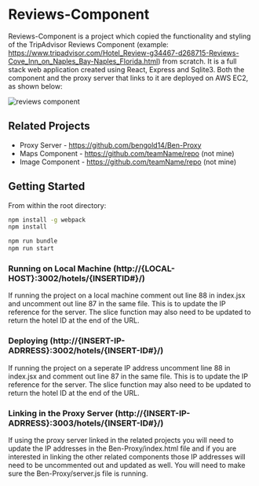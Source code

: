 # Reviews-Component

Reviews-Component is a project which copied the functionality and styling of the TripAdvisor Reviews Component (example: https://www.tripadvisor.com/Hotel_Review-g34467-d268715-Reviews-Cove_Inn_on_Naples_Bay-Naples_Florida.html) from scratch.  It is a full stack web application created using React, Express and Sqlite3.  Both the component and the proxy server that links to it are deployed on AWS EC2, as shown below:

![reviews component](Deployed-Review-Component.gif)

## Related Projects

  - Proxy Server - https://github.com/bengold14/Ben-Proxy
  - Maps Component - https://github.com/teamName/repo (not mine)
  - Image Component - https://github.com/teamName/repo (not mine)

## Getting Started 

From within the root directory:

```sh
npm install -g webpack
npm install

npm run bundle
npm run start

```

### Running on Local Machine (http://{LOCAL-HOST}:3002/hotels/{INSERTID#}/)

If running the project on a local machine comment out line 88 in index.jsx and uncomment out line 87 in the same file. This is to update the IP reference for the server.  The slice function may also need to be updated to return the hotel ID at the end of the URL.  

### Deploying (http://{INSERT-IP-ADRRESS}:3002/hotels/{INSERT-ID#}/)

If running the project on a seperate IP address uncomment line 88 in index.jsx and comment out line 87 in the same file. This is to update the IP reference for the server.  The slice function may also need to be updated to return the hotel ID at the end of the URL.  

### Linking in the Proxy Server (http://{INSERT-IP-ADRRESS}:3003/hotels/{INSERT-ID#}/)

If using the proxy server linked in the related projects you will need to update the IP addresses in the Ben-Proxy/index.html file and if you are interested in linking the other related components those IP addresses will need to be uncommented out and updated as well.  You will need to make sure the Ben-Proxy/server.js file is running.


